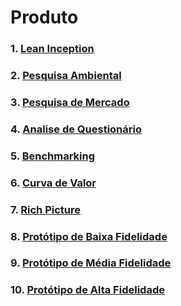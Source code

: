 # Produto

### 1. [**Lean Inception**](_docs/produto/lean_inception.md)

### 2. [**Pesquisa Ambiental**](_docs/produto/pesquisa_ambiental.md)

### 3. [**Pesquisa de Mercado**](_docs/produto/pesquisa_mercado.md)

### 4. [**Analise de Questionário**](_docs/produto/questionario.md)

### 5. [**Benchmarking**](_docs/produto/benchmarking.md)

### 6. [**Curva de Valor**](_docs/produto/curva_valor.md)

### 7. [**Rich Picture**](_docs/produto/rich_picture.md)

### 8. [**Protótipo de Baixa Fidelidade**](_docs/produto/prototipo_baixa_fidelidade.md)

### 9. [**Protótipo de Média Fidelidade**](_docs/produto/prototipo_media_fidelidade.md)

### 10. [**Protótipo de Alta Fidelidade**](_docs/produto/prototipo_alta_fidelidade.md)
